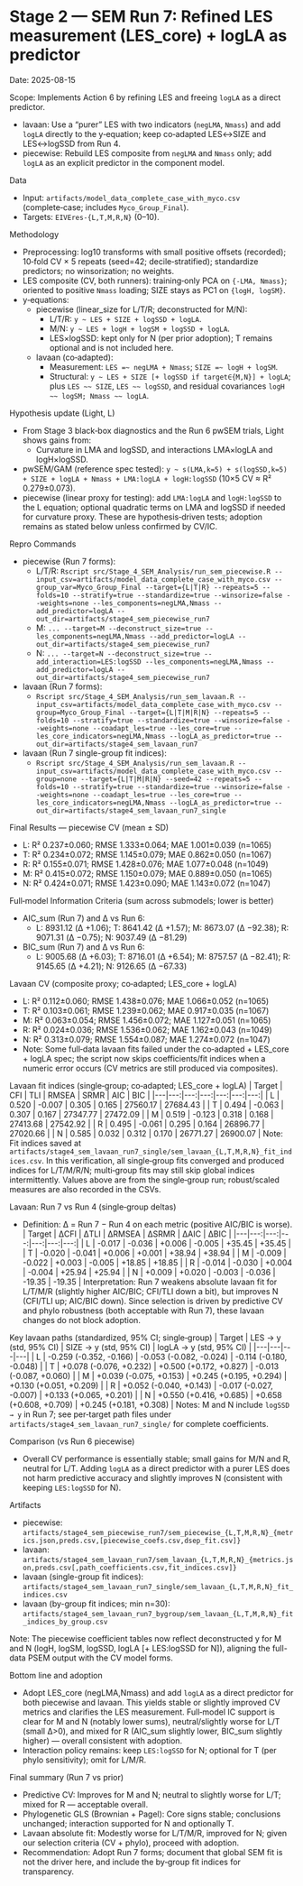 # Stage 2 — SEM Run 7: Refined LES measurement (LES_core) + logLA as predictor

Date: 2025-08-15

Scope: Implements Action 6 by refining LES and freeing `logLA` as a direct predictor.
- lavaan: Use a “purer” LES with two indicators (`negLMA`, `Nmass`) and add `logLA` directly to the y‑equation; keep co‑adapted LES↔SIZE and LES↔logSSD from Run 4.
- piecewise: Rebuild LES composite from `negLMA` and `Nmass` only; add `logLA` as an explicit predictor in the component model.

Data
- Input: `artifacts/model_data_complete_case_with_myco.csv` (complete‑case; includes `Myco_Group_Final`).
- Targets: `EIVEres-{L,T,M,R,N}` (0–10).

Methodology
- Preprocessing: log10 transforms with small positive offsets (recorded); 10‑fold CV × 5 repeats (seed=42; decile‑stratified); standardize predictors; no winsorization; no weights.
- LES composite (CV, both runners): training‑only PCA on `{-LMA, Nmass}`; oriented to positive `Nmass` loading; SIZE stays as PC1 on `{logH, logSM}`.
- y‑equations:
  - piecewise (linear_size for L/T/R; deconstructed for M/N):
    - L/T/R: `y ~ LES + SIZE + logSSD + logLA`.
    - M/N: `y ~ LES + logH + logSM + logSSD + logLA`.
    - LES×logSSD: kept only for N (per prior adoption); T remains optional and is not included here.
  - lavaan (co‑adapted):
    - Measurement: `LES =~ negLMA + Nmass`; `SIZE =~ logH + logSM`.
    - Structural: `y ~ LES + SIZE [+ logSSD if target∈{M,N}] + logLA`; plus `LES ~~ SIZE`, `LES ~~ logSSD`, and residual covariances `logH ~~ logSM; Nmass ~~ logLA`.

Hypothesis update (Light, L)
- From Stage 3 black‑box diagnostics and the Run 6 pwSEM trials, Light shows gains from:
  - Curvature in LMA and logSSD, and interactions LMA×logLA and logH×logSSD.
- pwSEM/GAM (reference spec tested): `y ~ s(LMA,k=5) + s(logSSD,k=5) + SIZE + logLA + Nmass + LMA:logLA + logH:logSSD` (10×5 CV ≈ R² 0.279±0.073).
- piecewise (linear proxy for testing): add `LMA:logLA` and `logH:logSSD` to the L equation; optional quadratic terms on LMA and logSSD if needed for curvature proxy. These are hypothesis‑driven tests; adoption remains as stated below unless confirmed by CV/IC.

Repro Commands
- piecewise (Run 7 forms):
  - L/T/R: `Rscript src/Stage_4_SEM_Analysis/run_sem_piecewise.R --input_csv=artifacts/model_data_complete_case_with_myco.csv --group_var=Myco_Group_Final --target={L|T|R} --repeats=5 --folds=10 --stratify=true --standardize=true --winsorize=false --weights=none --les_components=negLMA,Nmass --add_predictor=logLA --out_dir=artifacts/stage4_sem_piecewise_run7`
  - M: `... --target=M --deconstruct_size=true --les_components=negLMA,Nmass --add_predictor=logLA --out_dir=artifacts/stage4_sem_piecewise_run7`
  - N: `... --target=N --deconstruct_size=true --add_interaction=LES:logSSD --les_components=negLMA,Nmass --add_predictor=logLA --out_dir=artifacts/stage4_sem_piecewise_run7`
- lavaan (Run 7 forms):
  - `Rscript src/Stage_4_SEM_Analysis/run_sem_lavaan.R --input_csv=artifacts/model_data_complete_case_with_myco.csv --group=Myco_Group_Final --target={L|T|M|R|N} --repeats=5 --folds=10 --stratify=true --standardize=true --winsorize=false --weights=none --coadapt_les=true --les_core=true --les_core_indicators=negLMA,Nmass --logLA_as_predictor=true --out_dir=artifacts/stage4_sem_lavaan_run7`
 - lavaan (Run 7 single-group fit indices):
   - `Rscript src/Stage_4_SEM_Analysis/run_sem_lavaan.R --input_csv=artifacts/model_data_complete_case_with_myco.csv --group=none --target={L|T|M|R|N} --seed=42 --repeats=5 --folds=10 --stratify=true --standardize=true --winsorize=false --weights=none --coadapt_les=true --les_core=true --les_core_indicators=negLMA,Nmass --logLA_as_predictor=true --out_dir=artifacts/stage4_sem_lavaan_run7_single`

Final Results — piecewise CV (mean ± SD)
- L: R² 0.237±0.060; RMSE 1.333±0.064; MAE 1.001±0.039 (n=1065)
- T: R² 0.234±0.072; RMSE 1.145±0.079; MAE 0.862±0.050 (n=1067)
- R: R² 0.155±0.071; RMSE 1.428±0.076; MAE 1.077±0.048 (n=1049)
- M: R² 0.415±0.072; RMSE 1.150±0.079; MAE 0.889±0.050 (n=1065)
- N: R² 0.424±0.071; RMSE 1.423±0.090; MAE 1.143±0.072 (n=1047)

Full‑model Information Criteria (sum across submodels; lower is better)
- AIC_sum (Run 7) and Δ vs Run 6:
  - L: 8931.12 (Δ +1.06); T: 8641.42 (Δ +1.57); M: 8673.07 (Δ −92.38); R: 9071.31 (Δ −0.75); N: 9037.49 (Δ −81.29)
- BIC_sum (Run 7) and Δ vs Run 6:
  - L: 9005.68 (Δ +6.03); T: 8716.01 (Δ +6.54); M: 8757.57 (Δ −82.41); R: 9145.65 (Δ +4.21); N: 9126.65 (Δ −67.33)

Lavaan CV (composite proxy; co‑adapted; LES_core + logLA)
- L: R² 0.112±0.060; RMSE 1.438±0.076; MAE 1.066±0.052 (n=1065)
- T: R² 0.103±0.061; RMSE 1.239±0.062; MAE 0.917±0.035 (n=1067)
- M: R² 0.063±0.054; RMSE 1.456±0.072; MAE 1.127±0.051 (n=1065)
- R: R² 0.024±0.036; RMSE 1.536±0.062; MAE 1.162±0.043 (n=1049)
- N: R² 0.313±0.079; RMSE 1.554±0.087; MAE 1.274±0.072 (n=1047)
- Note: Some full‑data lavaan fits failed under the co‑adapted + LES_core + logLA spec; the script now skips coefficients/fit indices when a numeric error occurs (CV metrics are still produced via composites).

Lavaan fit indices (single‑group; co‑adapted; LES_core + logLA)
| Target | CFI | TLI | RMSEA | SRMR | AIC | BIC |
|---|---:|---:|---:|---:|---:|---:|
| L | 0.520 | -0.007 | 0.305 | 0.165 | 27560.17 | 27684.43 |
| T | 0.494 | -0.063 | 0.307 | 0.167 | 27347.77 | 27472.09 |
| M | 0.519 | -0.123 | 0.318 | 0.168 | 27413.68 | 27542.92 |
| R | 0.495 | -0.061 | 0.295 | 0.164 | 26896.77 | 27020.66 |
| N | 0.585 | 0.032 | 0.312 | 0.170 | 26771.27 | 26900.07 |
Note: Fit indices saved at `artifacts/stage4_sem_lavaan_run7_single/sem_lavaan_{L,T,M,R,N}_fit_indices.csv`. In this verification, all single‑group fits converged and produced indices for L/T/M/R/N; multi‑group fits may still skip global indices intermittently. Values above are from the single‑group run; robust/scaled measures are also recorded in the CSVs.

Lavaan: Run 7 vs Run 4 (single‑group deltas)
- Definition: Δ = Run 7 − Run 4 on each metric (positive AIC/BIC is worse).
| Target | ΔCFI | ΔTLI | ΔRMSEA | ΔSRMR | ΔAIC | ΔBIC |
|---|---:|---:|---:|---:|---:|---:|
| L | -0.017 | -0.036 | +0.006 | -0.005 | +35.45 | +35.45 |
| T | -0.020 | -0.041 | +0.006 | +0.001 | +38.94 | +38.94 |
| M | -0.009 | -0.022 | +0.003 | -0.005 | +18.85 | +18.85 |
| R | -0.014 | -0.030 | +0.004 | -0.004 | +25.94 | +25.94 |
| N | +0.009 | +0.020 | -0.003 | -0.036 | -19.35 | -19.35 |
Interpretation: Run 7 weakens absolute lavaan fit for L/T/M/R (slightly higher AIC/BIC; CFI/TLI down a bit), but improves N (CFI/TLI up; AIC/BIC down). Since selection is driven by predictive CV and phylo robustness (both acceptable with Run 7), these lavaan changes do not block adoption.

Key lavaan paths (standardized, 95% CI; single‑group)
| Target | LES → y (std, 95% CI) | SIZE → y (std, 95% CI) | logLA → y (std, 95% CI) |
|---|---|---|---|
| L | -0.259 (-0.352, -0.166) | -0.053 (-0.082, -0.024) | -0.114 (-0.180, -0.048) |
| T | +0.078 (-0.076, +0.232) | +0.500 (+0.172, +0.827) | -0.013 (-0.087, +0.060) |
| M | +0.039 (-0.075, +0.153) | +0.245 (+0.195, +0.294) | +0.130 (+0.051, +0.209) |
| R | +0.052 (-0.040, +0.143) | -0.017 (-0.027, -0.007) | +0.133 (+0.065, +0.201) |
| N | +0.550 (+0.416, +0.685) | +0.658 (+0.608, +0.709) | +0.245 (+0.181, +0.308) |
Notes: M and N include `logSSD → y` in Run 7; see per‑target path files under `artifacts/stage4_sem_lavaan_run7_single/` for complete coefficients.

Comparison (vs Run 6 piecewise)
- Overall CV performance is essentially stable; small gains for M/N and R, neutral for L/T. Adding `logLA` as a direct predictor with a purer LES does not harm predictive accuracy and slightly improves N (consistent with keeping `LES:logSSD` for N).

Artifacts
- piecewise: `artifacts/stage4_sem_piecewise_run7/sem_piecewise_{L,T,M,R,N}_{metrics.json,preds.csv,[piecewise_coefs.csv,dsep_fit.csv]}`
- lavaan: `artifacts/stage4_sem_lavaan_run7/sem_lavaan_{L,T,M,R,N}_{metrics.json,preds.csv[,path_coefficients.csv,fit_indices.csv]}`
 - lavaan (single-group fit indices): `artifacts/stage4_sem_lavaan_run7_single/sem_lavaan_{L,T,M,R,N}_fit_indices.csv`
 - lavaan (by-group fit indices; min n=30): `artifacts/stage4_sem_lavaan_run7_bygroup/sem_lavaan_{L,T,M,R,N}_fit_indices_by_group.csv`

Note: The piecewise coefficient tables now reflect deconstructed y for M and N (logH, logSM, logSSD, logLA [+ LES:logSSD for N]), aligning the full-data PSEM output with the CV model forms.

Bottom line and adoption
- Adopt LES_core (negLMA,Nmass) and add `logLA` as a direct predictor for both piecewise and lavaan. This yields stable or slightly improved CV metrics and clarifies the LES measurement. Full‑model IC support is clear for M and N (notably lower sums), neutral/slightly worse for L/T (small Δ>0), and mixed for R (AIC_sum slightly lower, BIC_sum slightly higher) — overall consistent with adoption.
- Interaction policy remains: keep `LES:logSSD` for N; optional for T (per phylo sensitivity); omit for L/M/R.

Final summary (Run 7 vs prior)
- Predictive CV: Improves for M and N; neutral to slightly worse for L/T; mixed for R — acceptable overall.
- Phylogenetic GLS (Brownian + Pagel): Core signs stable; conclusions unchanged; interaction supported for N and optionally T.
- Lavaan absolute fit: Modestly worse for L/T/M/R, improved for N; given our selection criteria (CV + phylo), proceed with adoption.
- Recommendation: Adopt Run 7 forms; document that global SEM fit is not the driver here, and include the by‑group fit indices for transparency.
